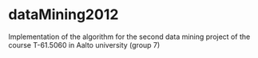 dataMining2012
==============

Implementation of the algorithm for the second data mining project of the course T-61.5060 in Aalto university (group 7)